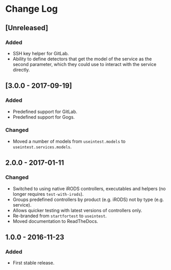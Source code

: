 # Change Log
## [Unreleased]
### Added
- SSH key helper for GitLab.
- Ability to define detectors that get the model of the service as the second parameter, which they could use to 
interact with the service directly.


## [3.0.0 - 2017-09-19]
### Added
- Predefined support for GitLab.
- Predefined support for Gogs.

### Changed
- Moved a number of models from `useintest.models` to `useintest.services.models`.


## 2.0.0 - 2017-01-11
### Changed
- Switched to using native iRODS controllers, executables and helpers (no longer requires `test-with-irods`).
- Groups predefined controllers by product (e.g. iRODS) not by type (e.g. service).
- Allows quicker testing with latest versions of controllers only.
- Re-branded from `startfortest` to `useintest`.
- Moved documentation to ReadTheDocs.


## 1.0.0 - 2016-11-23
### Added
- First stable release.
